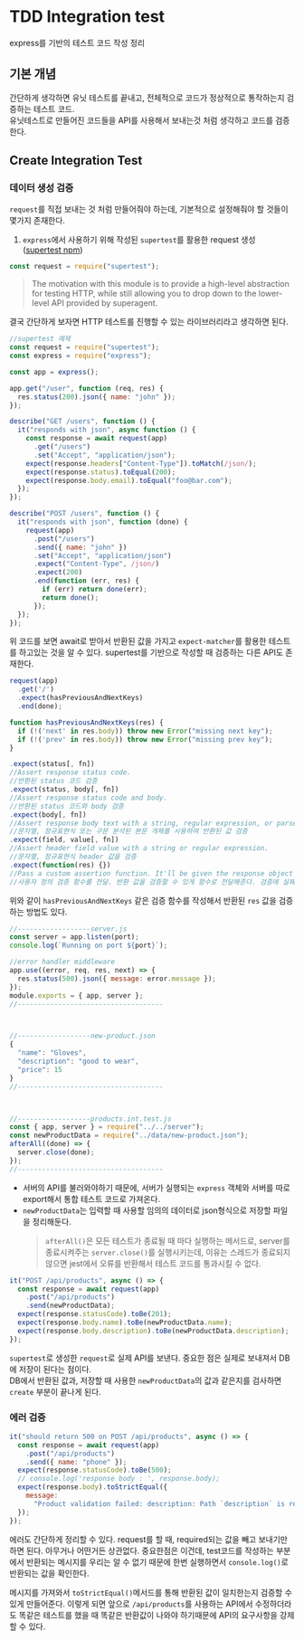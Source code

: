 # TDD Integration test

express를 기반의 테스트 코드 작성 정리

## 기본 개념

간단하게 생각하면 유닛 테스트를 끝내고, 전체적으로 코드가 정상적으로 통작하는지 검증하는 테스트 코드.<br>
유닛테스트로 만들어진 코드들을 API를 사용해서 보내는것 처럼 생각하고 코드를 검증한다.

## Create Integration Test

### 데이터 생성 검증

`request`를 직접 보내는 것 처럼 만들어줘야 하는데, 기본적으로 설정해줘야 할 것들이 몇가지 존재한다.

1. `express`에서 사용하기 위해 작성된 `supertest`를 활용한 request 생성 ([supertest npm](https://www.npmjs.com/package/supertest))

```js
const request = require("supertest");
```

> The motivation with this module is to provide a high-level abstraction for testing HTTP, while still allowing you to drop down to the lower-level API provided by superagent.

결국 간단하게 보자면 HTTP 테스트를 진행할 수 있는 라이브러리라고 생각하면 된다.

```js
//supertest 예제
const request = require("supertest");
const express = require("express");

const app = express();

app.get("/user", function (req, res) {
  res.status(200).json({ name: "john" });
});

describe("GET /users", function () {
  it("responds with json", async function () {
    const response = await request(app)
      .get("/users")
      .set("Accept", "application/json");
    expect(response.headers["Content-Type"]).toMatch(/json/);
    expect(response.status).toEqual(200);
    expect(response.body.email).toEqual("foo@bar.com");
  });
});

describe("POST /users", function () {
  it("responds with json", function (done) {
    request(app)
      .post("/users")
      .send({ name: "john" })
      .set("Accept", "application/json")
      .expect("Content-Type", /json/)
      .expect(200)
      .end(function (err, res) {
        if (err) return done(err);
        return done();
      });
  });
});
```

위 코드를 보면 await로 받아서 반환된 값을 가지고 `expect-matcher`를 활용한 테스트를 하고있는 것을 알 수 있다.
supertest를 기반으로 작성할 때 검증하는 다른 API도 존재한다.

```js
request(app)
  .get('/')
  .expect(hasPreviousAndNextKeys)
  .end(done);

function hasPreviousAndNextKeys(res) {
  if (!('next' in res.body)) throw new Error("missing next key");
  if (!('prev' in res.body)) throw new Error("missing prev key");
}

.expect(status[, fn])
//Assert response status code.
//반환된 status 코드 검증
.expect(status, body[, fn])
//Assert response status code and body.
//반환된 status 코드와 body 검증
.expect(body[, fn])
//Assert response body text with a string, regular expression, or parsed body object.
//문자열, 정규표현식 또는 구문 분석된 본문 개체를 사용하여 반환된 값 검증
.expect(field, value[, fn])
//Assert header field value with a string or regular expression.
//문자열, 정규표현식 header 값을 검증
.expect(function(res) {})
//Pass a custom assertion function. It'll be given the response object to check. If the check fails, throw an error.
//사용자 정의 검증 함수를 전달. 반환 값을 검증할 수 있게 함수로 전달해준다. 검증에 실패하면 오류를 뱉는다.
```

위와 같이 `hasPreviousAndNextKeys` 같은 검증 함수를 작성해서 반환된 `res` 값을 검증하는 방법도 있다.

```js
//------------------server.js
const server = app.listen(port);
console.log(`Running on port ${port}`);

//error handler middleware
app.use((error, req, res, next) => {
  res.status(500).json({ message: error.message });
});
module.exports = { app, server };
//------------------------------------



//------------------new-product.json
{
  "name": "Gloves",
  "description": "good to wear",
  "price": 15
}
//------------------------------------



//------------------products.int.test.js
const { app, server } = require("../../server");
const newProductData = require("../data/new-product.json");
afterAll((done) => {
  server.close(done);
});
//------------------------------------
```

- 서버의 API를 불러와야하기 때문에, 서버가 실행되는 `express` 객체와 서버를 따로 export해서 통합 테스트 코드로 가져온다.
- `newProductData`는 입력할 때 사용할 임의의 데이터로 json형식으로 저장할 파일을 정리해둔다.
  > `afterAll()`은 모든 테스트가 종료될 때 마다 실행하는 메서드로, server를 종료시켜주는 `server.close()`를 실행시키는데, 이유는 스레드가 종료되지 않으면 jest에서 오류를 반환해서 테스트 코드를 통과시킬 수 없다.

```js
it("POST /api/products", async () => {
  const response = await request(app)
    .post("/api/products")
    .send(newProductData);
  expect(response.statusCode).toBe(201);
  expect(response.body.name).toBe(newProductData.name);
  expect(response.body.description).toBe(newProductData.description);
});
```

`supertest`로 생성한 `request`로 실제 API를 보낸다. 중요한 점은 실제로 보내져서 DB에 저장이 된다는 점이다.<br>
DB에서 반환된 값과, 저장할 때 사용한 `newProductData`의 값과 같은지를 검사하면 `create` 부분이 끝나게 된다.

### 에러 검증

```js
it("should return 500 on POST /api/products", async () => {
  const response = await request(app)
    .post("/api/products")
    .send({ name: "phone" });
  expect(response.statusCode).toBe(500);
  // console.log('response body : ', response.body);
  expect(response.body).toStrictEqual({
    message:
      "Product validation failed: description: Path `description` is required.",
  });
});
```

에러도 간단하게 정리할 수 있다. request를 할 때, required되는 값을 빼고 보내기만 하면 된다.
아무거나 어떤거든 상관없다. 중요한점은 이건데, test코드를 작성하는 부분에서 반환되는 메시지를 우리는 알 수 없기 때문에 한번 실행하면서 `console.log()`로 반환되는 값을 확인한다.

메시지를 가져와서 `toStrictEqual()`메서드를 통해 반환된 값이 일치한는지 검증할 수 있게 만들어준다.
이렇게 되면 앞으로 `/api/products`를 사용하는 API에서 수정하더라도 똑같은 테스트를 했을 때 똑같은 반환값이 나와야 하기때문에 API의 요구사항을 강제할 수 있다.
